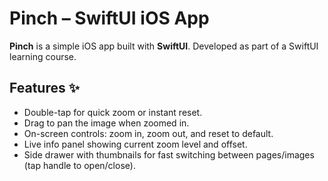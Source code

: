 # Pinch – SwiftUI iOS App

**Pinch** is a simple iOS app built with **SwiftUI**. Developed as part of a SwiftUI learning course. 

## Features ✨   
- Double-tap for quick zoom or instant reset.
- Drag to pan the image when zoomed in.
- On-screen controls: zoom in, zoom out, and reset to default.
- Live info panel showing current zoom level and offset.
- Side drawer with thumbnails for fast switching between pages/images (tap handle to open/close).
